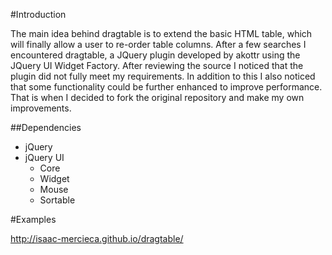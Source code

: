 #Introduction

The main idea behind dragtable is to extend the basic HTML table, which will finally allow a user to re-order table columns. After a few searches I encountered dragtable, a JQuery plugin developed by akottr using the JQuery UI Widget Factory. After reviewing the source I noticed that the plugin did not fully meet my requirements. In addition to this I also noticed that some functionality could be further enhanced to improve performance. That is when I decided to fork the original repository and make my own improvements.

##Dependencies
* jQuery
* jQuery UI
  * Core
  * Widget
  * Mouse
  * Sortable
  
#Examples

http://isaac-mercieca.github.io/dragtable/

